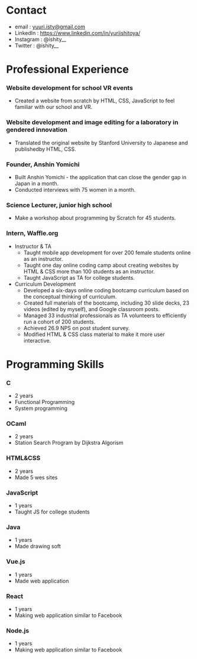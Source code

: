 # Contact
 - email : yuuri.isty@gmail.com
 - LinkedIn : https://www.linkedin.com/in/yuriishitoya/
 - Instagram : @ishity__
 - Twitter : @ishity__

# Professional Experience
### Website development for school VR events 
 - Created a website from scratch by HTML, CSS, JavaScript to feel familiar with our school and VR.
### Website development and image editing for a laboratory in gendered innovation 
 - Translated the original website by Stanford University to Japanese and publishedby HTML, CSS.

### Founder, Anshin Yomichi
 - Built Anshin Yomichi - the application that can close the gender gap in Japan in a month.
 - Conducted interviews with 75 women in a month.

### Science Lecturer, junior high school
 - Make a workshop about programming by Scratch for 45 students.

### Intern, Waffle.org
 - Instructor & TA
   - Taught mobile app development for over 200 female students online as an instructor.
   - Taught one day online coding camp about creating websites by HTML & CSS more than 100 students as an instructor.
   - Taught JavaScript as TA for college students. 
 - Curriculum Development
   - Developed a six-days online coding bootcamp curriculum based on the conceptual thinking of curriculum.
   - Created full materials of the  bootcamp, including 30 slide decks, 23 videos (edited by myself), and Google classroom posts.
   - Managed 33 industrial professionals as TA volunteers to efficiently run a cohort of 200 students.
   - Achieved 26.9 NPS on post student survey.
   - Modified HTML & CSS class material to make it more user interactive.

# Programming Skills
### C
 - 2 years
 - Functional Programming
 - System programming
### OCaml
 - 2 years
 - Station Search Program by Dijkstra Algorism
### HTML&CSS
 - 2 years
 - Made 5 wes sites
 ### JavaScript
 - 1 years
 - Taught JS for college students
### Java
 - 1 years
 - Made drawing soft
### Vue.js
 - 1 years
 - Made web application
### React
 - 1 years
 - Making web application similar to Facebook
### Node.js
 - 1 years
 - Making web application similar to Facebook
